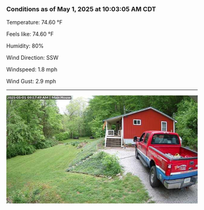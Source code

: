 ### Conditions as of May 1, 2025 at 10:03:05 AM CDT 

Temperature: 74.60 &deg;F

Feels like: 74.60 &deg;F

Humidity: 80%

Wind Direction: SSW

Windspeed: 1.8 mph

Wind Gust: 2.9 mph

---

<img src="./images/latest.jpeg"/>

